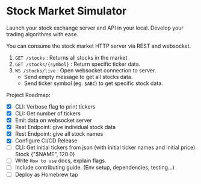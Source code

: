 # Stock Market Simulator

Launch your stock exchange server and API in your local. Develop your trading algorithms with ease.

You can consume the stock market HTTP server via REST and websocket.

1. `GET /stocks` : Returns all stocks in the market
2. `GET /stocks/{symbol}` : Return specific ticker data.
3. `WS /stocks/live` : Open websocket connection to server.
   - Send empty message to get all stocks data.
   - Send ticker symbol (eg. `$ABC`) to get specific stock data.

Project Roadmap:

- [x] CLI: Verbose flag to print tickers
- [x] CLI: Get number of tickers
- [x] Emit data on websocket server
- [x] Rest Endpoint: give individual stock data
- [x] Rest Endpoint: give all stock names
- [x] Configure CI/CD Release
- [ ] CLI: Get initial tickers from json (with initial ticker names and initial price) Stock {"$NAME", 120.0}
- [ ] Write `How to use` docs, explain flags.
- [ ] Include contributing guide. (Env setup, dependencies, testing...)
- [ ] Deploy as Homebrew tap
